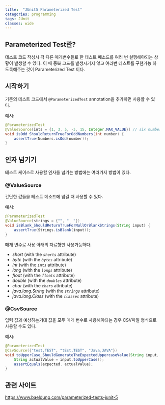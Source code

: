 ```yaml
---
title:  "JUnit5 Parameterized Test"
categories: programming
tags: JUnit
classes: wide
---
```


## Parameterized Test란?

테스트 코드 작성시 각 다른 매개변수들로 한 테스트 메소드를 여러 번 실행해야되는 상황이 발생할 수 있다. 이 때 중복 코드를 발생시키지 않고 여러번 테스트를 구현가능 하도록해주는 것이 Parameterized Test 이다.

## 시작하기

기존의 테스트 코드에서 `@ParameterizedTest` annotation을 추가하면 사용할 수 있다.

예시:

```java
@ParameterizedTest
@ValueSource(ints = {1, 3, 5, -3, 15, Integer.MAX_VALUE}) // six numbers
void isOdd_ShouldReturnTrueForOddNumbers(int number) {
    assertTrue(Numbers.isOdd(number));
}
```

## 인자 넘기기

테스트 케이스로 사용할 인자를 넘기는 방법에는 여러가지 방법이 있다.

### @ValueSource

간단한 값들을 테스트 메소드에 넘길 때 사용할 수 있다.

예시:

```java
@ParameterizedTest
@ValueSource(strings = {"", "  "})
void isBlank_ShouldReturnTrueForNullOrBlankStrings(String input) {
    assertTrue(Strings.isBlank(input));
}
```

매개 변수로 사용 아래의 자료형만 사용가능하다.

- *short* (with the *`shorts`* attribute)
- *byte* (with the *`bytes`* attribute)
- *int* (with the *`ints`* attribute)
- *long* (with the *`longs`* attribute)
- *float* (with the *`floats`* attribute)
- *double* (with the *`doubles`* attribute)
- *char* (with the *`chars`* attribute)
- *java.lang.String* (with the *`strings`* attribute)
- *java.lang.Class* (with the *`classes`* attribute)

### @CsvSource

입력 값과 예상하는기대 값을 모두 매개 변수로 사용해야되는 경우 CSV파일 형식으로 사용할 수도 있다.

예시:

```java
@ParameterizedTest
@CsvSource({"test,TEST", "tEst,TEST", "Java,JAVA"})
void toUpperCase_ShouldGenerateTheExpectedUppercaseValue(String input, String expected) {
    String actualValue = input.toUpperCase();
    assertEquals(expected, actualValue);
}
```

## 관련 사이트

<https://www.baeldung.com/parameterized-tests-junit-5>
